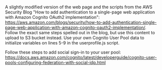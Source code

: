 A slightly modified version of the web page and the scripts from the AWS Security Blog "How to add authentication to a single-page web application with Amazon Cognito OAuth2 implementation": https://aws.amazon.com/blogs/security/how-to-add-authentication-single-page-web-application-with-amazon-cognito-oauth2-implementation/. Follow the exact same steps spelled out in the blog, but use this content to upload to S3 bucket instead. Use your own Cognito User Pool data to initialize variables on lines 5-9 in the userprofile.js script.

Follow these steps to add social sign-in to your user pool: https://docs.aws.amazon.com/cognito/latest/developerguide/cognito-user-pools-configuring-federation-with-social-idp.html

